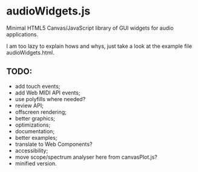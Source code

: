 # audioWidgets.js
Minimal HTML5 Canvas/JavaScript library of GUI widgets for audio applications.

I am too lazy to explain hows and whys, just take a look at the example file
audioWidgets.html.

## TODO:

* add touch events;
* add Web MIDI API events;
* use polyfills where needed?
* review API;
* offscreen rendering;
* better graphics;
* optimizations;
* documentation;
* better examples;
* translate to Web Components?
* accessibility;
* move scope/spectrum analyser here from canvasPlot.js?
* minified version.
